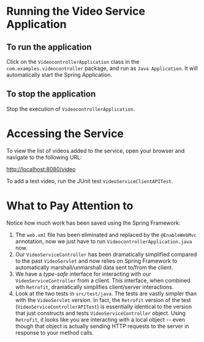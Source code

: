 # Running the Video Service Application

## To run the application

Click on the `VideocontrollerApplication`
class in the ``com.examples.videocontroller`` package, and run as
`Java Application`. It will automatically start the Spring Application.

## To stop the application
Stop the execution of `VideocontrollerApplication`.

# Accessing the Service

To view the list of videos added to the service, open your browser and
navigate to the following URL:

[http://localhost:8080/video](http://localhost:8080/video)

To add a test video, run the JUnit test `VideoServiceClientAPITest`.

# What to Pay Attention to

Notice how much work has been saved using the Spring Framework:

1. The `web.xml` file has been eliminated and replaced by the `@EnableWebMvc` annotation, now we just have to run `VideocontrollerApplication.java` now.
2. Our `VideoServiceController` has been dramatically simplified compared to the past `VideoServlet` and now relies on Spring Framework to automatically
marshall/unmarshall data sent to/from the client.
3. We have a *type-safe* interface for interacting with our `VideoServiceController` from a client. This interface, when combined wth `Retrofit`, dramatically
simplifies client/server interactions.
4. Look at the two tests in `src/test/java`. The tests are vastly simpler than with the `VideoServlet` version. In fact, the `Retrofit` version of the test
(`VideoServiceControllerAPITest`) is essentially identical to the version that just constructs and tests `VideoServiceController` object. Using `Retrofit`,
it looks like you are interacting with a local object -- even though that object is actually sending HTTP requests to the server in response to your method calls.
